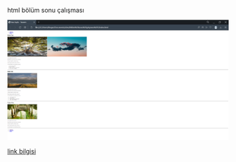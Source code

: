 html bölüm sonu çalışması



<img src="img/web sayfam.png">


[link bilgisi](https://github.com//oznurceyhan)



